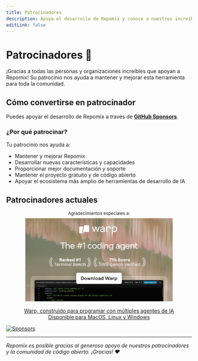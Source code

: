 ```yaml
---
title: Patrocinadores
description: Apoya el desarrollo de Repomix y conoce a nuestros increíbles patrocinadores
editLink: false
---
```


# Patrocinadores 💖

¡Gracias a todas las personas y organizaciones increíbles que apoyan a Repomix! Su patrocinio nos ayuda a mantener y mejorar esta herramienta para toda la comunidad.

## Cómo convertirse en patrocinador

Puedes apoyar el desarrollo de Repomix a través de **[GitHub Sponsors](https://github.com/sponsors/yamadashy)**.

### ¿Por qué patrocinar?

Tu patrocinio nos ayuda a:
- Mantener y mejorar Repomix
- Desarrollar nuevas características y capacidades
- Proporcionar mejor documentación y soporte
- Mantener el proyecto gratuito y de código abierto
- Apoyar el ecosistema más amplio de herramientas de desarrollo de IA

## Patrocinadores actuales

<div align="center">
   <sup>Agradecimientos especiales a:</sup>

   <a href="https://go.warp.dev/repomix" target="_blank">
      <img alt="Warp sponsorship" width="400" src="https://raw.githubusercontent.com/warpdotdev/brand-assets/main/Github/Sponsor/Warp-Github-LG-01.png">
   </a>

  [Warp, construido para programar con múltiples agentes de IA](https://go.warp.dev/repomix)  
  [Disponible para MacOS, Linux y Windows](https://go.warp.dev/repomix)
</div>

[![Sponsors](https://cdn.jsdelivr.net/gh/yamadashy/sponsor-list/sponsors/sponsors.png)](https://github.com/sponsors/yamadashy)

---

*Repomix es posible gracias al generoso apoyo de nuestros patrocinadores y la comunidad de código abierto. ¡Gracias! ❤️*